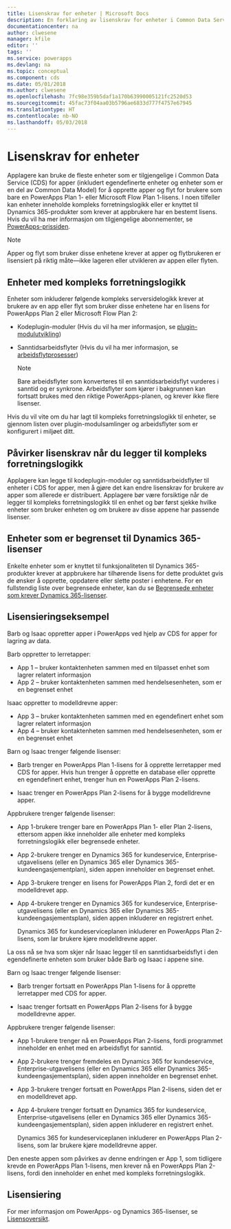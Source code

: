 ```yaml
---
title: Lisenskrav for enheter | Microsoft Docs
description: En forklaring av lisenskrav for enheter i Common Data Service (CDS) for apper.
documentationcenter: na
author: clwesene
manager: kfile
editor: ''
tags: ''
ms.service: powerapps
ms.devlang: na
ms.topic: conceptual
ms.component: cds
ms.date: 05/01/2018
ms.author: clwesene
ms.openlocfilehash: 7fc98e359b5daf1a170b63990005121fc2520d53
ms.sourcegitcommit: 45fac73f04aa03b5796ae6833d777f4757e67945
ms.translationtype: HT
ms.contentlocale: nb-NO
ms.lasthandoff: 05/03/2018
---
```

# <a name="license-requirements-for-entities"></a>Lisenskrav for enheter
Applagere kan bruke de fleste enheter som er tilgjengelige i Common Data Service (CDS) for apper (inkludert egendefinerte enheter og enheter som er en del av Common Data Model) for å opprette apper og flyt for brukere som bare en PowerApps Plan 1- eller Microsoft Flow Plan 1-lisens. I noen tilfeller kan enheter inneholde kompleks forretningslogikk eller er knyttet til Dynamics 365-produkter som krever at appbrukere har en bestemt lisens. Hvis du vil ha mer informasjon om tilgjengelige abonnementer, se [PowerApps-prissiden](https://powerapps.microsoft.com/pricing).

> [!NOTE]
> Apper og flyt som bruker disse enhetene krever at apper og flytbrukeren er lisensiert på riktig måte&mdash;ikke lageren eller utvikleren av appen eller flyten.

## <a name="entities-with-complex-business-logic"></a>Enheter med kompleks forretningslogikk
Enheter som inkluderer følgende kompleks serversidelogikk krever at brukere av en app eller flyt som bruker disse enhetene har en lisens for PowerApps Plan 2 eller Microsoft Flow Plan 2:

* Kodeplugin-moduler (Hvis du vil ha mer informasjon, se [plugin-modulutvikling](https://docs.microsoft.com/dynamics365/customer-engagement/developer/plugin-development))
* Sanntidsarbeidsflyter (Hvis du vil ha mer informasjon, se [arbeidsflytprosesser](https://docs.microsoft.com/dynamics365/customer-engagement/customize/workflow-processes))

    > [!NOTE]
    >  Bare arbeidsflyter som konverteres til en sanntidsarbeidsflyt vurderes i sanntid og er synkrone. Arbeidsflyter som kjører i bakgrunnen kan fortsatt brukes med den riktige PowerApps-planen, og krever ikke flere lisenser.

Hvis du vil vite om du har lagt til kompleks forretningslogikk til enheter, se gjennom listen over plugin-modulsamlinger og arbeidsflyter som er konfigurert i miljøet ditt.

## <a name="impacting-license-requirements-when-adding-complex-business-logic"></a>Påvirker lisenskrav når du legger til kompleks forretningslogikk
Applagere kan legge til kodeplugin-moduler og sanntidsarbeidsflyter til enheter i CDS for apper, men å gjøre det kan endre lisenskrav for brukere av apper som allerede er distribuert. Applagere bør være forsiktige når de legger til kompleks forretningslogikk til en enhet og bør først sjekke hvilke enheter som bruker enheten og om brukere av disse appene har passende lisenser.

## <a name="entities-restricted-to-dynamics-365-licenses"></a>Enheter som er begrenset til Dynamics 365-lisenser
Enkelte enheter som er knyttet til funksjonaliteten til Dynamics 365-produkter krever at appbrukere har tilhørende lisens for dette produktet gvis de ønsker å opprette, oppdatere eller slette poster i enhetene. For en fullstendig liste over begrensede enheter, kan du se [Begrensede enheter som krever Dynamics 365-lisenser](data-platform-restricted-entities.md).

## <a name="licensing-example"></a>Lisensieringseksempel
Barb og Isaac oppretter apper i PowerApps ved hjelp av CDS for apper for lagring av data.

Barb oppretter to lerretapper:

* App 1 &ndash; bruker kontaktenheten sammen med en tilpasset enhet som lagrer relatert informasjon
* App 2 &ndash; bruker kontaktenheten sammen med hendelsesenheten, som er en begrenset enhet

Isaac oppretter to modelldrevne apper:

* App 3 &ndash; bruker kontaktenheten sammen med en egendefinert enhet som lagrer relatert informasjon
* App 4 &ndash; bruker kontaktenheten sammen med hendelsesenheten, som er en begrenset enhet

Barn og Isaac trenger følgende lisenser:
* Barb trenger en PowerApps Plan 1-lisens for å opprette lerretapper med CDS for apper. Hvis hun trenger å opprette en database eller opprette en egendefinert enhet, trenger hun en PowerApps Plan 2-lisens.

* Isaac trenger en PowerApps Plan 2-lisens for å bygge modelldrevne apper.

Appbrukere trenger følgende lisenser:
* App 1-brukere trenger bare en PowerApps Plan 1- eller Plan 2-lisens, ettersom appen ikke inneholder alle enheter med kompleks forretningslogikk eller begrensede enheter.

* App 2-brukere trenger en Dynamics 365 for kundeservice, Enterprise-utgavelisens (eller en Dynamics 365 eller Dynamics 365-kundeengasjementplan), siden appen inneholder en begrenset enhet.

* App 3-brukere trenger en lisens for PowerApps Plan 2, fordi det er en modelldrevet app.

* App 4-brukere trenger en Dynamics 365 for kundeservice, Enterprise-utgavelisens (eller en Dynamics 365 eller Dynamics 365-kundeengasjementsplan), siden appen inkluderer en registrert enhet.

    Dynamics 365 for kundeserviceplanen inkluderer en PowerApps Plan 2-lisens, som lar brukere kjøre modelldrevne apper.

La oss nå se hva som skjer når Isaac legger til en sanntidsarbeidsflyt i den egendefinerte enheten som bruker både Barb og Isaac i appene sine.

Barn og Isaac trenger følgende lisenser:
* Barb trenger fortsatt en PowerApps Plan 1-lisens for å opprette lerretapper med CDS for apper.

* Isaac trenger fortsatt en PowerApps Plan 2-lisens for å bygge modelldrevne apper.

Appbrukere trenger følgende lisenser:
* App 1-brukere trenger nå en PowerApps Plan 2-lisens, fordi programmet inneholder en enhet med en arbeidsflyt for sanntid.

* App 2-brukere trenger fremdeles en Dynamics 365 for kundeservice, Enterprise-utgavelisens (eller en Dynamics 365 eller Dynamics 365-kundeengasjementsplan), siden appen inneholder en begrenset enhet. 

* App 3-brukere trenger fortsatt en PowerApps Plan 2-lisens, siden det er en modelldrevet app.

* App 4-brukere trenger fortsatt en Dynamics 365 for kundeservice, Enterprise-utgavelisens (eller en Dynamics 365 eller Dynamics 365-kundeengasjementsplan), siden appen inkluderer en registrert enhet.

    Dynamics 365 for kundeserviceplanen inkluderer en PowerApps Plan 2-lisens, som lar brukere kjøre modelldrevne apper.

Den eneste appen som påvirkes av denne endringen er App 1, som tidligere krevde en PowerApps Plan 1-lisens, men krever nå en PowerApps Plan 2-lisens, fordi den inneholder en enhet med kompleks forretningslogikk. 

## <a name="licensing"></a>Lisensiering
For mer informasjon om PowerApps- og Dynamics 365-lisenser, se [Lisensoversikt](../../administrator/pricing-billing-skus.md).
